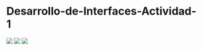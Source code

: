 # Desarrollo-de-Interfaces-Actividad-1
![](https://github.com/Richyy999/Desarrollo-de-Interfaces-Actividad-1/tree/master/src/img/sinBlur.PNG)
![](https://github.com/Richyy999/Desarrollo-de-Interfaces-Actividad-1/tree/master/src/img/conBlur.PNG)
![](https://github.com/Richyy999/Desarrollo-de-Interfaces-Actividad-1/tree/master/src/img/cambioColor.PNG)
